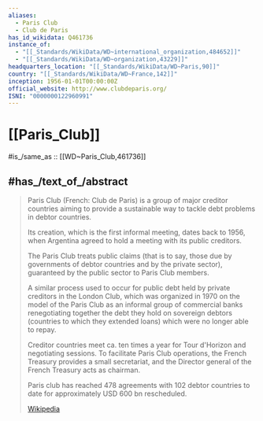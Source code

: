 ```yaml
---
aliases:
  - Paris Club 
  - Club de Paris
has_id_wikidata: Q461736
instance_of:
  - "[[_Standards/WikiData/WD~international_organization,484652]]"
  - "[[_Standards/WikiData/WD~organization,43229]]"
headquarters_location: "[[_Standards/WikiData/WD~Paris,90]]"
country: "[[_Standards/WikiData/WD~France,142]]"
inception: 1956-01-01T00:00:00Z
official_website: http://www.clubdeparis.org/
ISNI: "0000000122960991"
---
```


# [[Paris_Club]] 

#is_/same_as :: [[WD~Paris_Club,461736]] 

## #has_/text_of_/abstract 

> Paris Club (French: Club de Paris) is a group of major creditor countries 
> aiming to provide a sustainable way to tackle debt problems in debtor countries. 
> 
> Its creation, which is the first informal meeting, dates back to 1956, 
> when Argentina agreed to hold a meeting with its public creditors.
>
> The Paris Club treats public claims (that is to say, those 
> due by governments of debtor countries and by the private sector), 
> guaranteed by the public sector to Paris Club members. 
> 
> A similar process used to occur for public debt held by private creditors 
> in the London Club, which was organized in 1970 on the model of the Paris Club 
> as an informal group of commercial banks renegotiating together 
> the debt they hold on sovereign debtors (countries to which they extended loans) 
> which were no longer able to repay.
>
> Creditor countries meet ca. ten times a year for Tour d'Horizon and negotiating sessions. 
> To facilitate Paris Club operations, the French Treasury provides a small secretariat, 
> and the Director general of the French Treasury acts as chairman.
>
> Paris club has reached 478 agreements with 102 debtor countries to date 
> for approximately USD 600 bn rescheduled.
>
> [Wikipedia](https://en.wikipedia.org/wiki/Paris%20Club) 

